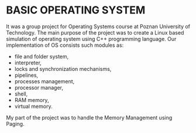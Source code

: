 # BASIC OPERATING SYSTEM

It was a group project for Operating Systems course at Poznan University of Technology. The main purpose of the project was to create a Linux based simulation of operating system using C++ programming language. Our implementation of OS consists such modules as: 
- file and folder system, 
- interpreter, 
- locks and synchronization mechanisms, 
- pipelines, 
- processes management, 
- processor manager, 
- shell, 
- RAM memory, 
- virtual memory.

My part of the project was to handle the Memory Management using Paging.

